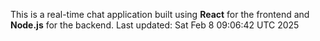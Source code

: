 This is a real-time chat application built using **React** for the frontend and **Node.js** for the backend.
Last updated: Sat Feb  8 09:06:42 UTC 2025
